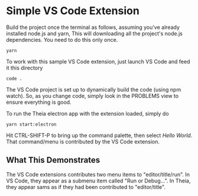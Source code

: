# Simple VS Code Extension

Build the project once the terminal as follows, assuming you've already installed node.js and yarn,
This will downloading all the project's node.js dependencies. You need to do this only once.

```text
yarn
```

To work with this sample VS Code extension, just launch VS Code and feed it this directory

```text
code .
```

The VS Code project is set up to dynamically build the code (using npm watch). So, as you change
code, simply look in the PROBLEMS view to ensure everything is good.

To run the Theia electron app with the extension loaded, simply do

```text
yarn start:electron
```

Hit CTRL-SHIFT-P to bring up the command palette, then select _Hello World_. That command/menu is
contributed by the VS Code extension.

## What This Demonstrates

The VS Code extensions contributes two menu items to "editor/title/run". In VS Code, they
appear as a submenu item called "Run or Debug...". In Theia, they appear sams as if they
had been contributed to "editor/title".
